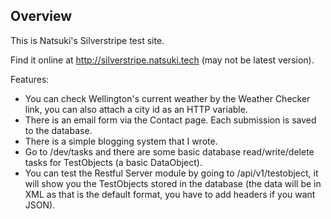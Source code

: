 ## Overview

This is Natsuki's Silverstripe test site.

Find it online at http://silverstripe.natsuki.tech (may not be latest version).

Features:
* You can check Wellington's current weather by the Weather Checker link, you can also attach a city id as an HTTP variable.
* There is an email form via the Contact page. Each submission is saved to the database.
* There is a simple blogging system that I wrote.
* Go to /dev/tasks and there are some basic database read/write/delete tasks for TestObjects (a basic DataObject).
* You can test the Restful Server module by going to /api/v1/testobject, it will show you the TestObjects stored in the database (the data will be in XML as that is the default format, you have to add headers if you want JSON).   
